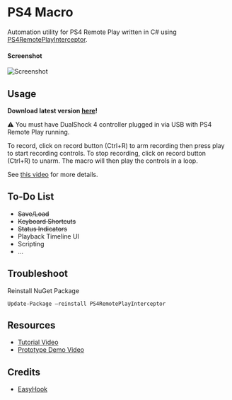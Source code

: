 ﻿# PS4 Macro

Automation utility for PS4 Remote Play written in C# using [PS4RemotePlayInterceptor](https://github.com/komefai/PS4RemotePlayInterceptor).

#### Screenshot

![Screenshot](https://raw.githubusercontent.com/komefai/PS4Macro/master/_resources/Screenshot_0_2_0.png)

## Usage

**Download latest version [here](https://github.com/komefai/PS4Macro/releases)!**

⚠️ You must have DualShock 4 controller plugged in via USB with PS4 Remote Play running. 

To record, click on record button (Ctrl+R) to arm recording then press play to start recording controls. To stop recording, click on record button (Ctrl+R) to unarm. The macro will then play the controls in a loop.

See [this video](https://youtu.be/txI9AOEAk58) for more details.

## To-Do List

- ~~Save/Load~~
- ~~Keyboard Shortcuts~~
- ~~Status Indicators~~
- Playback Timeline UI
- Scripting
- ...

## Troubleshoot

Reinstall NuGet Package

```
Update-Package –reinstall PS4RemotePlayInterceptor
```

## Resources

- [Tutorial Video](https://youtu.be/txI9AOEAk58)
- [Prototype Demo Video](https://youtu.be/QjTZsPR-BcI)

## Credits

- [EasyHook](https://easyhook.github.io/)
